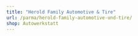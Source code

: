 ```yaml
---
title: "Herold Family Automotive & Tire"
url: /parma/herold-family-automotive-und-tire/
shop: Autowerkstatt
---
```

